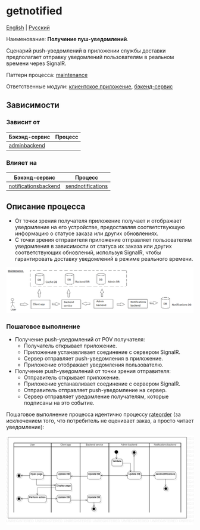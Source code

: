# getnotified

[English](getnotified.md) | [Русский](getnotified.ru.md)

Наименование: **Получение пуш-уведомлений**.

Сценарий push-уведомлений в приложении службы доставки предполагает отправку уведомлений пользователям в реальном времени через SignalR.

Паттерн процесса: [maintenance](../../processpatterns/maintenance.ru.md)

Ответственные модули: [клиентское приложение](../../frontend/customerclient.ru.md), [бэкенд-сервис](../../backend/customerbackend.ru.md)

## Зависимости

### Зависит от

| Бэкэнд-сервис | Процесс |
| --- | ---- |
| [adminbackend](../../backend/adminbackend.ru.md) | |

### Влияет на

| Бэкэнд-сервис | Процесс |
| --- | ---- |
| [notificationsbackend](../../backend/notificationsbackend.ru.md) | [sendnotifications](../notificationsbackend/sendnotifications.ru.md) |

## Описание процесса

- От точки зрения получателя приложение получает и отображает уведомление на его устройстве, предоставляя соответствующую информацию о статусе заказа или других обновлениях.
- С точки зрения отправителя приложение отправляет пользователям уведомления в зависимости от статуса их заказа или других соответствующих обновлений, используя SignalR, чтобы гарантировать доставку уведомлений в режиме реального времени.

![maintenance_overall](../../img/maintenance_overall.png)

### Пошаговое выполнение

- Получение push-уведомлений от POV получателя:
    - Получатель открывает приложение.
    - Приложение устанавливает соединение с сервером SignalR.
    - Сервер отправляет push-уведомления в приложение.
    - Приложение отображает уведомления пользователю.
- Получение push-уведомлений от точки зрения отправителя:
    - Отправитель открывает приложение.
    - Приложение устанавливает соединение с сервером SignalR.
    - Отправитель отправляет push-уведомление на сервер.
    - Сервер отправляет уведомление получателям, которые подписаны на это событие.

Пошаговое выполнение процесса идентично процессу [rateorder](../customer/rateorder.ru.md) (за исключением того, что потребитель не оценивает заказ, а просто читает уведомление):

![customer.rateorder](../../img/activitydiagrams/customer.rateorder.png)

